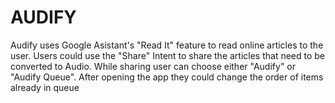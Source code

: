 # AUDIFY
Audify uses Google Asistant's "Read It" feature to read online articles to the user. 
Users could use the "Share" Intent to share the articles that need to be converted to Audio. 
While sharing user can choose either "Audify" or "Audify Queue". 
After opening the app they could change the order of items already in queue

